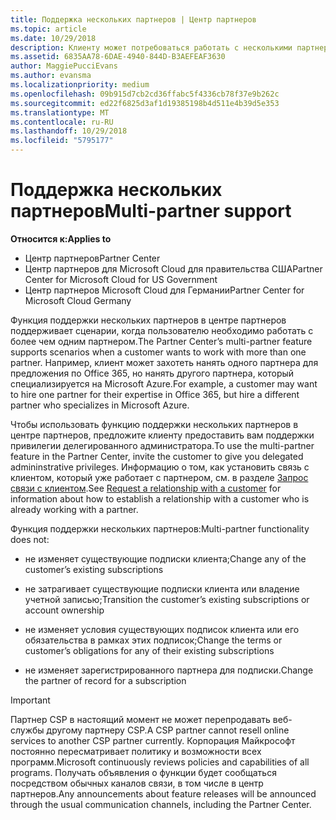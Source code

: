 ```yaml
---
title: Поддержка нескольких партнеров | Центр партнеров
ms.topic: article
ms.date: 10/29/2018
description: Клиенту может потребоваться работать с несколькими партнерами в рамках программы поставщиков облачных решений, специализирующимися на разных услугах.
ms.assetid: 6835AA78-6DAE-4940-844D-B3AEFEAF3630
author: MaggiePucciEvans
ms.author: evansma
ms.localizationpriority: medium
ms.openlocfilehash: 09b915d7cb2cd36ffabc5f4336cb78f37e9b262c
ms.sourcegitcommit: ed22f6825d3af1d19385198b4d511e4b39d5e353
ms.translationtype: MT
ms.contentlocale: ru-RU
ms.lasthandoff: 10/29/2018
ms.locfileid: "5795177"
---
```

# <a name="multi-partner-support"></a><span data-ttu-id="db12d-103">Поддержка нескольких партнеров</span><span class="sxs-lookup"><span data-stu-id="db12d-103">Multi-partner support</span></span>

**<span data-ttu-id="db12d-104">Относится к:</span><span class="sxs-lookup"><span data-stu-id="db12d-104">Applies to</span></span>**

-  <span data-ttu-id="db12d-105">Центр партнеров</span><span class="sxs-lookup"><span data-stu-id="db12d-105">Partner Center</span></span>
-  <span data-ttu-id="db12d-106">Центр партнеров для Microsoft Cloud для правительства США</span><span class="sxs-lookup"><span data-stu-id="db12d-106">Partner Center for Microsoft Cloud for US Government</span></span>
-  <span data-ttu-id="db12d-107">Центр партнеров Microsoft Cloud для Германии</span><span class="sxs-lookup"><span data-stu-id="db12d-107">Partner Center for Microsoft Cloud Germany</span></span>

<span data-ttu-id="db12d-108">Функция поддержки нескольких партнеров в центре партнеров поддерживает сценарии, когда пользователю необходимо работать с более чем одним партнером.</span><span class="sxs-lookup"><span data-stu-id="db12d-108">The Partner Center’s multi-partner feature supports scenarios when a customer wants to work with more than one partner.</span></span> <span data-ttu-id="db12d-109">Например, клиент может захотеть нанять одного партнера для предложения по Office 365, но нанять другого партнера, который специализируется на Microsoft Azure.</span><span class="sxs-lookup"><span data-stu-id="db12d-109">For example, a customer may want to hire one partner for their expertise in Office 365, but hire a different partner who specializes in Microsoft Azure.</span></span>

<span data-ttu-id="db12d-110">Чтобы использовать функцию поддержки нескольких партнеров в центре партнеров, предложите клиенту предоставить вам поддержки привилегии делегированного администратора.</span><span class="sxs-lookup"><span data-stu-id="db12d-110">To use the multi-partner feature in the Partner Center, invite the customer to give you delegated admininstrative privileges.</span></span> <span data-ttu-id="db12d-111">Информацию о том, как установить связь с клиентом, который уже работает с партнером, см. в разделе [Запрос связи с клиентом](request-a-relationship-with-a-customer.md).</span><span class="sxs-lookup"><span data-stu-id="db12d-111">See [Request a relationship with a customer](request-a-relationship-with-a-customer.md) for information about how to establish a relationship with a customer who is already working with a partner.</span></span>

<span data-ttu-id="db12d-112">Функция поддержки нескольких партнеров:</span><span class="sxs-lookup"><span data-stu-id="db12d-112">Multi-partner functionality does not:</span></span>

-   <span data-ttu-id="db12d-113">не изменяет существующие подписки клиента;</span><span class="sxs-lookup"><span data-stu-id="db12d-113">Change any of the customer’s existing subscriptions</span></span>

-   <span data-ttu-id="db12d-114">не затрагивает существующие подписки клиента или владение учетной записью;</span><span class="sxs-lookup"><span data-stu-id="db12d-114">Transition the customer’s existing subscriptions or account ownership</span></span>

-   <span data-ttu-id="db12d-115">не изменяет условия существующих подписок клиента или его обязательства в рамках этих подписок;</span><span class="sxs-lookup"><span data-stu-id="db12d-115">Change the terms or customer’s obligations for any of their existing subscriptions</span></span>

-   <span data-ttu-id="db12d-116">не изменяет зарегистрированного партнера для подписки.</span><span class="sxs-lookup"><span data-stu-id="db12d-116">Change the partner of record for a subscription</span></span>

> [!IMPORTANT]  
> <span data-ttu-id="db12d-117">Партнер CSP в настоящий момент не может перепродавать веб-службы другому партнеру CSP.</span><span class="sxs-lookup"><span data-stu-id="db12d-117">A CSP partner cannot resell online services to another CSP partner currently.</span></span> <span data-ttu-id="db12d-118">Корпорация Майкрософт постоянно пересматривает политику и возможности всех программ.</span><span class="sxs-lookup"><span data-stu-id="db12d-118">Microsoft continuously reviews policies and capabilities of all programs.</span></span> <span data-ttu-id="db12d-119">Получать объявления о функции будет сообщаться посредством обычных каналов связи, в том числе в центр партнеров.</span><span class="sxs-lookup"><span data-stu-id="db12d-119">Any announcements about feature releases will be announced through the usual communication channels, including the Partner Center.</span></span>  

 






